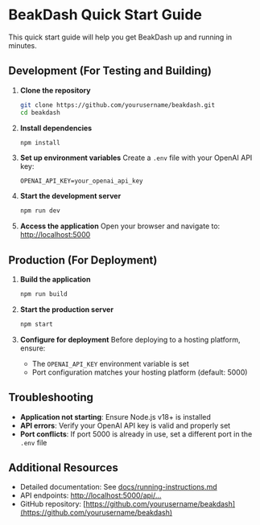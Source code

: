 # BeakDash Quick Start Guide

This quick start guide will help you get BeakDash up and running in minutes.

## Development (For Testing and Building)

1. **Clone the repository**
   ```bash
   git clone https://github.com/yourusername/beakdash.git
   cd beakdash
   ```

2. **Install dependencies**
   ```bash
   npm install
   ```

3. **Set up environment variables**
   Create a `.env` file with your OpenAI API key:
   ```
   OPENAI_API_KEY=your_openai_api_key
   ```

4. **Start the development server**
   ```bash
   npm run dev
   ```

5. **Access the application**
   Open your browser and navigate to: [http://localhost:5000](http://localhost:5000)

## Production (For Deployment)

1. **Build the application**
   ```bash
   npm run build
   ```

2. **Start the production server**
   ```bash
   npm start
   ```

3. **Configure for deployment**
   Before deploying to a hosting platform, ensure:
   - The `OPENAI_API_KEY` environment variable is set
   - Port configuration matches your hosting platform (default: 5000)

## Troubleshooting

- **Application not starting**: Ensure Node.js v18+ is installed
- **API errors**: Verify your OpenAI API key is valid and properly set
- **Port conflicts**: If port 5000 is already in use, set a different port in the `.env` file

## Additional Resources

- Detailed documentation: See [docs/running-instructions.md](./running-instructions.md)
- API endpoints: [http://localhost:5000/api/...](http://localhost:5000/api/...)
- GitHub repository: [https://github.com/yourusername/beakdash](https://github.com/yourusername/beakdash)